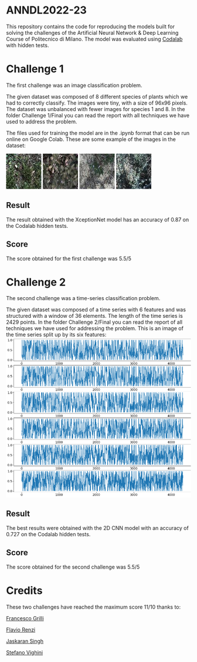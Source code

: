 # ANNDL2022-23
This repository contains the code for reproducing the models built for solving the challenges of the Artificial Neural Network &amp; Deep Learning Course of Politecnico di Milano.
The model was evaluated using [Codalab](https://codalab.lisn.upsaclay.fr/) with hidden tests.

# Challenge 1
The first challenge was an image classification problem. 

The given dataset was composed of 8 different species of plants which we had to correctly classify. The images were tiny, with a size of 96x96 pixels.
The dataset was unbalanced with fewer images for species 1 and 8. In the folder Challenge 1/Final you can read the report with all techniques we have used to address the problem.

The files used for training the model are in the .ipynb format that can be run online on Google Colab.
These are some example of the images in the dataset:

![Image of Challenge 1](https://github.com/Francesco-Grilli/ANNDL2022-23/blob/25a053a06d79ecc3fb741af2b7bcd615e199ac1d/Challenge%201/img1.jpg)
![Image of Challenge 1](https://github.com/Francesco-Grilli/ANNDL2022-23/blob/25a053a06d79ecc3fb741af2b7bcd615e199ac1d/Challenge%201/img2.jpg)
![Image of Challenge 1](https://github.com/Francesco-Grilli/ANNDL2022-23/blob/25a053a06d79ecc3fb741af2b7bcd615e199ac1d/Challenge%201/img3.jpg)
![Image of Challenge 1](https://github.com/Francesco-Grilli/ANNDL2022-23/blob/25a053a06d79ecc3fb741af2b7bcd615e199ac1d/Challenge%201/img4.jpg)

## Result
The result obtained with the XceptionNet model has an accuracy of 0.87 on the Codalab hidden tests.

## Score
The score obtained for the first challenge was 5.5/5

# Challenge 2
The second challenge was a time-series classification problem.

The given dataset was composed of a time series with 6 features and was structured with a window of 36 elements. The length of the time series is 2429 points. 
In the folder Challenge 2/Final you can read the report of all techniques we have used for addressing the problem.
This is an image of the time series split up by its six features:
![Image of Challenge 2](https://github.com/Francesco-Grilli/ANNDL2022-23/blob/cad6776af6a8fec2a81ea3c56d2ed45791d3e2d4/Challenge%202/time-series.png)

## Result
The best results were obtained with the 2D CNN model with an accuracy of 0.727 on the Codalab hidden tests.

## Score
The score obtained for the second challenge was 5.5/5

# Credits
These two challenges have reached the maximum score 11/10 thanks to:

[Francesco Grilli](https://github.com/Francesco-Grilli)

[Flavio Renzi](https://github.com/FlavioRenzi)

[Jaskaran Singh](https://github.com/zJaska)

[Stefano Vighini]()

